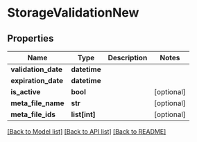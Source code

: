 # StorageValidationNew

## Properties
Name | Type | Description | Notes
------------ | ------------- | ------------- | -------------
**validation_date** | **datetime** |  | 
**expiration_date** | **datetime** |  | 
**is_active** | **bool** |  | [optional] 
**meta_file_name** | **str** |  | [optional] 
**meta_file_ids** | **list[int]** |  | [optional] 

[[Back to Model list]](../README.md#documentation-for-models) [[Back to API list]](../README.md#documentation-for-api-endpoints) [[Back to README]](../README.md)



